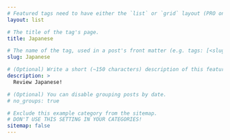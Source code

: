 ```yaml
---
# Featured tags need to have either the `list` or `grid` layout (PRO only).
layout: list

# The title of the tag's page.
title: Japanese

# The name of the tag, used in a post's front matter (e.g. tags: [<slug>]).
slug: Japanese

# (Optional) Write a short (~150 characters) description of this featured tag.
description: >
  Review Japanese!

# (Optional) You can disable grouping posts by date.
# no_groups: true

# Exclude this example category from the sitemap.
# DON'T USE THIS SETTING IN YOUR CATEGORIES!
sitemap: false
---
```

